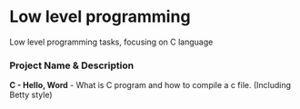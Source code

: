 # Low level programming
Low level programming tasks, focusing on C language
### Project Name & Description
**C - Hello, Word** - What is C program and how to compile a c file. (Including Betty style)
